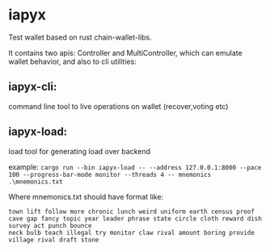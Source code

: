# iapyx
Test wallet based on rust chain-wallet-libs.

It contains two apis: Controller and MultiController, which can emulate wallet behavior, and also to cli utilities:

## iapyx-cli: 

command line tool to live operations on wallet (recover,voting etc)

## iapyx-load: 

load tool for generating load over backend

example:
`cargo run --bin iapyx-load -- --address 127.0.0.1:8000 --pace 100 --progress-bar-mode monitor --threads 4 -- mnemonics .\mnemonics.txt`

Where mnemonics.txt should have format like:
```
town lift follow more chronic lunch weird uniform earth census proof cave gap fancy topic year leader phrase state circle cloth reward dish survey act punch bounce
neck bulb teach illegal try monitor claw rival amount boring provide village rival draft stone
```
